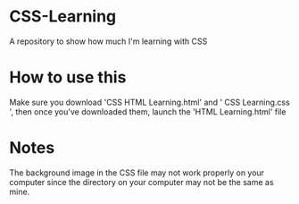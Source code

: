 # CSS-Learning
A repository to show how much I'm learning with CSS

# How to use this
Make sure you download 'CSS HTML Learning.html' and '
CSS Learning.css ', then once you've downloaded them, launch the 'HTML Learning.html' file

# Notes
The background image in the CSS file may not work properly on your computer since the directory on your computer may not be the same as mine.
